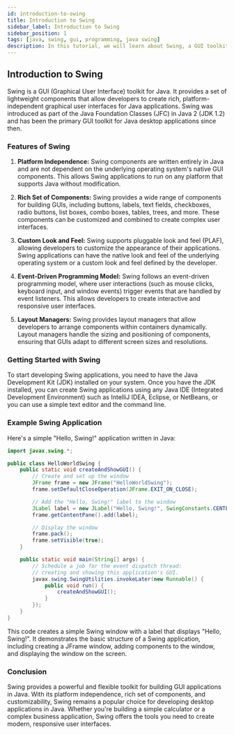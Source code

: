 ```yaml
---
id: introduction-to-swing
title: Introduction to Swing
sidebar_label: Introduction to Swing
sidebar_position: 1
tags: [java, swing, gui, programming, java swing]
description: In this tutorial, we will learn about Swing, a GUI toolkit for Java. We will learn about what Swing is, how it is used to create graphical user interfaces in Java, and some of the components provided by Swing.
---
```



## Introduction to Swing

Swing is a GUI (Graphical User Interface) toolkit for Java. It provides a set of lightweight components that allow developers to create rich, platform-independent graphical user interfaces for Java applications. Swing was introduced as part of the Java Foundation Classes (JFC) in Java 2 (JDK 1.2) and has been the primary GUI toolkit for Java desktop applications since then.

### Features of Swing

1. **Platform Independence:** Swing components are written entirely in Java and are not dependent on the underlying operating system's native GUI components. This allows Swing applications to run on any platform that supports Java without modification.

2. **Rich Set of Components:** Swing provides a wide range of components for building GUIs, including buttons, labels, text fields, checkboxes, radio buttons, list boxes, combo boxes, tables, trees, and more. These components can be customized and combined to create complex user interfaces.

3. **Custom Look and Feel:** Swing supports pluggable look and feel (PLAF), allowing developers to customize the appearance of their applications. Swing applications can have the native look and feel of the underlying operating system or a custom look and feel defined by the developer.

4. **Event-Driven Programming Model:** Swing follows an event-driven programming model, where user interactions (such as mouse clicks, keyboard input, and window events) trigger events that are handled by event listeners. This allows developers to create interactive and responsive user interfaces.

5. **Layout Managers:** Swing provides layout managers that allow developers to arrange components within containers dynamically. Layout managers handle the sizing and positioning of components, ensuring that GUIs adapt to different screen sizes and resolutions.

### Getting Started with Swing

To start developing Swing applications, you need to have the Java Development Kit (JDK) installed on your system. Once you have the JDK installed, you can create Swing applications using any Java IDE (Integrated Development Environment) such as IntelliJ IDEA, Eclipse, or NetBeans, or you can use a simple text editor and the command line.

### Example Swing Application

Here's a simple "Hello, Swing!" application written in Java:

```java
import javax.swing.*;

public class HelloWorldSwing {
    public static void createAndShowGUI() {
        // Create and set up the window
        JFrame frame = new JFrame("HelloWorldSwing");
        frame.setDefaultCloseOperation(JFrame.EXIT_ON_CLOSE);

        // Add the "Hello, Swing!" label to the window
        JLabel label = new JLabel("Hello, Swing!", SwingConstants.CENTER);
        frame.getContentPane().add(label);

        // Display the window
        frame.pack();
        frame.setVisible(true);
    }

    public static void main(String[] args) {
        // Schedule a job for the event dispatch thread:
        // creating and showing this application's GUI.
        javax.swing.SwingUtilities.invokeLater(new Runnable() {
            public void run() {
                createAndShowGUI();
            }
        });
    }
}
```

This code creates a simple Swing window with a label that displays "Hello, Swing!". It demonstrates the basic structure of a Swing application, including creating a JFrame window, adding components to the window, and displaying the window on the screen.

### Conclusion

Swing provides a powerful and flexible toolkit for building GUI applications in Java. With its platform independence, rich set of components, and customizability, Swing remains a popular choice for developing desktop applications in Java. Whether you're building a simple calculator or a complex business application, Swing offers the tools you need to create modern, responsive user interfaces.